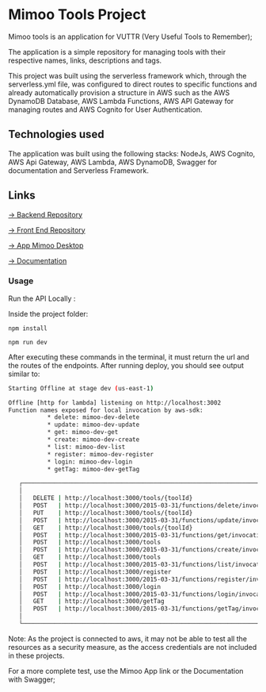 # Mimoo Tools Project

Mimoo tools is an application for VUTTR (Very Useful Tools to Remember);

The application is a simple repository for managing tools with their respective names, links, descriptions and tags.

This project was built using the serverless framework which, through the serverless.yml file, was configured to direct routes to specific functions and already automatically provision a structure in AWS such as the AWS DynamoDB Database, AWS Lambda Functions, AWS API Gateway for managing routes and AWS Cognito for User Authentication.


## Technologies used

The application was built using the following stacks:
NodeJs, AWS Cognito, AWS Api Gateway, AWS Lambda, AWS DynamoDB, Swagger for documentation and Serverless Framework.

## Links 

[-> Backend Repository](https://github.com/smarticogit/mimoo)

[-> Front End Repository](https://github.com/smarticogit/mimoo-front)

[-> App Mimoo Desktop](https://smarticogit.github.io/mimoo-front/)

[-> Documentation](https://qfdzv16do0.execute-api.us-east-1.amazonaws.com/dev/swagger)

### Usage

Run the API Locally :

Inside the project folder:

```
npm install
```

```
npm run dev
```
After executing these commands in the terminal, it must return the url and the routes of the endpoints.
After running deploy, you should see output similar to:

```bash
Starting Offline at stage dev (us-east-1)

Offline [http for lambda] listening on http://localhost:3002
Function names exposed for local invocation by aws-sdk:
           * delete: mimoo-dev-delete
           * update: mimoo-dev-update
           * get: mimoo-dev-get
           * create: mimoo-dev-create
           * list: mimoo-dev-list
           * register: mimoo-dev-register
           * login: mimoo-dev-login
           * getTag: mimoo-dev-getTag

   ┌──────────────────────────────────────────────────────────────────────────────┐
   │                                                                              │
   │   DELETE | http://localhost:3000/tools/{toolId}                              │
   │   POST   | http://localhost:3000/2015-03-31/functions/delete/invocations     │
   │   PUT    | http://localhost:3000/tools/{toolId}                              │
   │   POST   | http://localhost:3000/2015-03-31/functions/update/invocations     │
   │   GET    | http://localhost:3000/tools/{toolId}                              │
   │   POST   | http://localhost:3000/2015-03-31/functions/get/invocations        │
   │   POST   | http://localhost:3000/tools                                       │
   │   POST   | http://localhost:3000/2015-03-31/functions/create/invocations     │
   │   GET    | http://localhost:3000/tools                                       │
   │   POST   | http://localhost:3000/2015-03-31/functions/list/invocations       │
   │   POST   | http://localhost:3000/register                                    │
   │   POST   | http://localhost:3000/2015-03-31/functions/register/invocations   │
   │   POST   | http://localhost:3000/login                                       │
   │   POST   | http://localhost:3000/2015-03-31/functions/login/invocations      │
   │   GET    | http://localhost:3000/getTag                                      │
   │   POST   | http://localhost:3000/2015-03-31/functions/getTag/invocations     │
   │                                                                              │
   └──────────────────────────────────────────────────────────────────────────────┘
```

Note: As the project is connected to aws, it may not be able to test all the resources as a security measure, as the access credentials are not included in these projects.

For a more complete test, use the Mimoo App link or the Documentation with Swagger;
